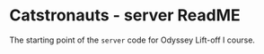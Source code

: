 # Catstronauts - server ReadME

The starting point of the `server` code for Odyssey Lift-off I course.
